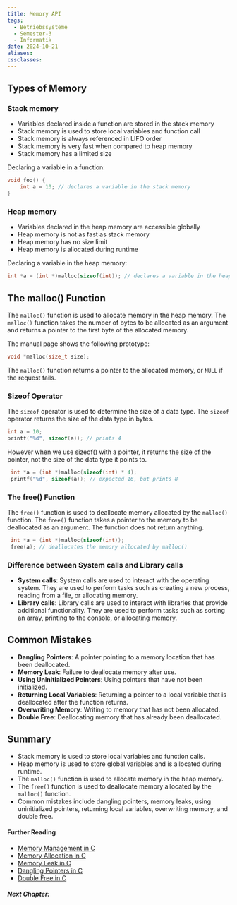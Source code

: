 ```yaml
---
title: Memory API
tags:
  - Betriebssysteme
  - Semester-3
  - Informatik
date: 2024-10-21
aliases: 
cssclasses:
---
```


## Types of Memory

### Stack memory
- Variables declared inside a function are stored in the stack memory
- Stack memory is used to store local variables and function call
- Stack memory is always referenced in LIFO order
- Stack memory is very fast when compared to heap memory
- Stack memory has a limited size

Declaring a variable in a function:

```c 
void foo() {
    int a = 10; // declares a variable in the stack memory
}
```

### Heap memory
- Variables declared in the heap memory are accessible globally
- Heap memory is not as fast as stack memory
- Heap memory has no size limit
- Heap memory is allocated during runtime

Declaring a variable in the heap memory:

```c
int *a = (int *)malloc(sizeof(int)); // declares a variable in the heap memory
```


## The malloc() Function

The `malloc()` function is used to allocate memory in the heap memory. The `malloc()` function takes the number of bytes to be allocated as an argument and returns a pointer to the first byte of the allocated memory.

The manual page shows the following prototype:

```c
void *malloc(size_t size);
```

The `malloc()` function returns a pointer to the allocated memory, or `NULL` if the request fails.

### Sizeof Operator

The `sizeof` operator is used to determine the size of a data type. The `sizeof` operator returns the size of the data type in bytes.
  
  ```c
  int a = 10;
  printf("%d", sizeof(a)); // prints 4
  ```

However when we use sizeof() with a pointer, it returns the size of the pointer, not the size of the data type it points to.

```c
 int *a = (int *)malloc(sizeof(int) * 4);
 printf("%d", sizeof(a)); // expected 16, but prints 8
 ```

### The free() Function

The `free()` function is used to deallocate memory allocated by the `malloc()` function. The `free()` function takes a pointer to the memory to be deallocated as an argument. The function does not return anything. 

```c
 int *a = (int *)malloc(sizeof(int));
 free(a); // deallocates the memory allocated by malloc()
 ```

### Difference between System calls and Library calls

- **System calls**: System calls are used to interact with the operating system. They are used to perform tasks such as creating a new process, reading from a file, or allocating memory.
- **Library calls**: Library calls are used to interact with libraries that provide additional functionality. They are used to perform tasks such as sorting an array, printing to the console, or allocating memory.

## Common Mistakes

- **Dangling Pointers**: A pointer pointing to a memory location that has been deallocated.
- **Memory Leak**: Failure to deallocate memory after use.
- **Using Uninitialized Pointers**: Using pointers that have not been initialized.
- **Returning Local Variables**: Returning a pointer to a local variable that is deallocated after the function returns.
- **Overwriting Memory**: Writing to memory that has not been allocated.
- **Double Free**: Deallocating memory that has already been deallocated.

## Summary

- Stack memory is used to store local variables and function calls.
- Heap memory is used to store global variables and is allocated during runtime.
- The `malloc()` function is used to allocate memory in the heap memory.
- The `free()` function is used to deallocate memory allocated by the `malloc()` function.
- Common mistakes include dangling pointers, memory leaks, using uninitialized pointers, returning local variables, overwriting memory, and double free.

#### Further Reading
- [Memory Management in C](https://www.geeksforgeeks.org/memory-layout-of-c-program/)
- [Memory Allocation in C](https://www.geeksforgeeks.org/dynamic-memory-allocation-in-c-using-malloc-calloc-free-and-realloc/)
- [Memory Leak in C](https://www.geeksforgeeks.org/memory-leak-in-c-and-how-to-avoid-it/)
- [Dangling Pointers in C](https://www.geeksforgeeks.org/d)
- [Double Free in C](https://www.geeksforgeeks.org/double-pointer-pointer-pointer-c/)

##### Next Chapter: 
